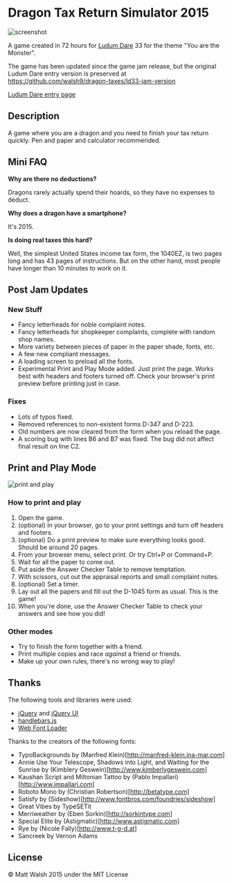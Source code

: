 # Dragon Tax Return Simulator 2015

![screenshot](https://cloud.githubusercontent.com/assets/6074785/9476809/c076b3d8-4b3c-11e5-997c-6ec2412d648c.jpg)

A game created in 72 hours for [Ludum Dare](http://ludumdare.com/) 33 for the theme "You are the Monster".

The game has been updated since the game jam release, but the original Ludum Dare entry version is preserved at https://github.com/walsh9/dragon-taxes/ld33-jam-version

[Ludum Dare entry page](http://ludumdare.com/compo/ludum-dare-33/?action=preview&uid=56320)

## Description

A game where you are a dragon and you need to finish your tax return quickly. Pen and paper and calculator recommended.

## Mini FAQ

**Why are there no deductions?**

Dragons rarely actually spend their hoards, so they have no expenses to deduct.

**Why does a dragon have a smartphone?**

It's 2015.

**Is doing real taxes this hard?**

Well, the simplest United States income tax form, the 1040EZ, is two pages long and has 43 pages of instructions. But on the other hand, most people have longer than 10 minutes to work on it.

## Post Jam Updates

### New Stuff
- Fancy letterheads for noble complaint notes.
- Fancy letterheads for shopkeeper complaints, complete with random shop names.
- More variety between pieces of paper in the paper shade, fonts, etc.
- A few new compliant messages.
- A loading screen to preload all the fonts.
- Experimental Print and Play Mode added. Just print the page. Works best with headers and footers turned off. Check your browser's print preview before printing just in case.

### Fixes
- Lots of typos fixed.
- Removed references to non-existent forms D-347 and D-223.
- Old numbers are now cleared from the form when you reload the page.
- A scoring bug with lines B6 and B7 was fixed. The bug did not affect final result on line C2.

## Print and Play Mode

![print and play](https://cloud.githubusercontent.com/assets/6074785/9559413/0b29b692-4dc1-11e5-8e92-00a30b175aee.jpg)

### How to print and play
1. Open the game. 
2. (optional) In your browser, go to your print settings and turn off headers and footers.
3. (optional) Do a print preview to make sure everything looks good. Should be around 20 pages.
4. From your browser menu, select print. Or try Ctrl+P or Command+P.
5. Wait for all the paper to come out.
6. Put aside the Answer Checker Table to remove temptation.
7. With scissors, cut out the appraisal reports and small complaint notes.
8. (optional) Set a timer. 
9. Lay out all the papers and fill out the D-1045 form as usual. This is the game!
10. When you're done, use the Answer Checker Table to check your answers and see how you did!

### Other modes
- Try to finish the form together with a friend.
- Print multiple copies and race *against* a friend or friends.
- Make up your own rules, there's no wrong way to play!

## Thanks

The following tools and libraries were used:

- [jQuery](http://jquery.com) and [jQuery UI](http://jqueryui.com)
- [handlebars.js](http://handlebarsjs.com)
- [Web Font Loader](https://github.com/typekit/webfontloader)

Thanks to the creators of the following fonts:

- TypoBackgrounds by (Manfred Klein)[http://manfred-klein.ina-mar.com]
- Annie Use Your Telescope, Shadows into Light, and Waiting for the Sunrise by (Kimblery Geswein)[http://www.kimberlygeswein.com]
- Kaushan Script and Miltonian Tattoo by (Pablo Impallari)[http://www.impallari.com]
- Roboto Mono by (Christian Robertson)[http://betatype.com]
- Satisfy by (Sideshow)[http://www.fontbros.com/foundries/sideshow]
- Great Vibes by TypeSETit
- Merriweather by (Eben Sorkin)[http://sorkintype.com]
- Special Elite by (Astigmatic)[http://www.astigmatic.com]
- Rye by (Nicole Fally)[http://www.t-g-d.at]
- Sancreek by Vernon Adams

## License

© Matt Walsh 2015 under the MIT License